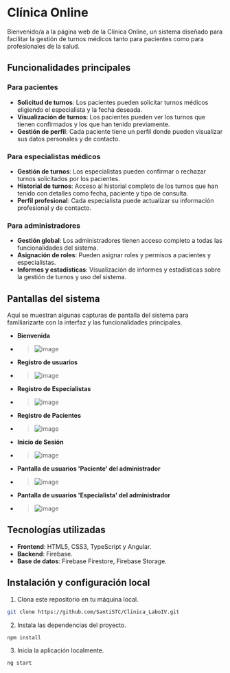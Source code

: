 # Clínica Online

Bienvenido/a a la página web de la Clínica Online, un sistema diseñado para facilitar la gestión de turnos médicos tanto para pacientes como para profesionales de la salud.

## Funcionalidades principales

### Para pacientes
- **Solicitud de turnos**: Los pacientes pueden solicitar turnos médicos eligiendo el especialista y la fecha deseada.
- **Visualización de turnos**: Los pacientes pueden ver los turnos que tienen confirmados y los que han tenido previamente.
- **Gestión de perfil**: Cada paciente tiene un perfil donde pueden visualizar sus datos personales y de contacto.

### Para especialistas médicos
- **Gestión de turnos**: Los especialistas pueden confirmar o rechazar turnos solicitados por los pacientes.
- **Historial de turnos**: Acceso al historial completo de los turnos que han tenido con detalles como fecha, paciente y tipo de consulta.
- **Perfil profesional**: Cada especialista puede actualizar su información profesional y de contacto.

### Para administradores
- **Gestión global**: Los administradores tienen acceso completo a todas las funcionalidades del sistema.
- **Asignación de roles**: Pueden asignar roles y permisos a pacientes y especialistas.
- **Informes y estadísticas**: Visualización de informes y estadísticas sobre la gestión de turnos y uso del sistema.

## Pantallas del sistema
Aquí se muestran algunas capturas de pantalla del sistema para familiarizarte con la interfaz y las funcionalidades principales.

- **Bienvenida**
- >![image](https://github.com/SantiSTC/Clinica_LaboIV/assets/89161674/d51893d1-e99a-4a83-b2b4-8d0801b10bc7)

- **Registro de usuarios**
- >![image](https://github.com/SantiSTC/Clinica_LaboIV/assets/89161674/ca9d846e-f9ce-491b-8ce9-74f91125c74b)

- **Registro de Especialistas**
- >![image](https://github.com/SantiSTC/Clinica_LaboIV/assets/89161674/6553b7f4-a653-4181-b4d2-0dc87ae08bda)

- **Registro de Pacientes**
- >![image](https://github.com/SantiSTC/Clinica_LaboIV/assets/89161674/cf3d205f-06e9-4c4e-b520-0ee1ecb0ad38)

- **Inicio de Sesión**
- >![image](https://github.com/SantiSTC/Clinica_LaboIV/assets/89161674/a7a4d18b-9759-4227-8cac-e5a301f69b5b)

- **Pantalla de usuarios 'Paciente' del administrador**
- >![image](https://github.com/SantiSTC/Clinica_LaboIV/assets/89161674/c397f3ea-33eb-4060-b446-0bd78dee3db3)

- **Pantalla de usuarios 'Especialista' del administrador**
- >![image](https://github.com/SantiSTC/Clinica_LaboIV/assets/89161674/0ea4f02e-7231-4138-8bb6-15ec7b46c1aa)


## Tecnologías utilizadas
- **Frontend**: HTML5, CSS3, TypeScript y Angular.
- **Backend**: Firebase.
- **Base de datos**: Firebase Firestore, Firebase Storage.

## Instalación y configuración local
1. Clona este repositorio en tu máquina local.
```bash
git clone https://github.com/SantiSTC/Clinica_LaboIV.git
```
2. Instala las dependencias del proyecto.
```bash
npm install
```
3. Inicia la aplicación localmente.
```bash
ng start
```
